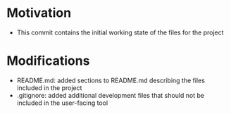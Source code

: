 # Motivation
- This commit contains the initial working state of the files for the project
# Modifications
- README.md: added sections to README.md describing the files included in the project 
- .gitignore: added additional development files that should not be included in the user-facing tool
